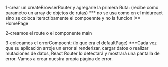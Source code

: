 1-crear un createBrowserRouter y agregarle la primera Ruta: (recibe como parametro un array de objetos de rutas)
*** no se usa como en el midureact sino se coloca iteractibamente el compoennte y no la funcion <PageHome/> !== HomePage

2-creamos el route o el componente main

3-colcoamos el errorCompoent: <ErrorPage/> (lo que era el defaultPage) 
***Cada vez que su aplicación arroje un error al renderizar, cargar datos o realizar mutaciones de datos, React Router lo detectará y mostrará una pantalla de error. Vamos a crear nuestra propia página de error.




